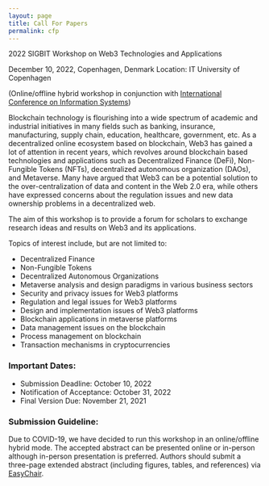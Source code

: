 ```yaml
---
layout: page
title: Call For Papers
permalink: cfp
---
```


2022 SIGBIT Workshop on Web3 Technologies and Applications

December 10, 2022, Copenhagen, Denmark
Location: IT University of Copenhagen

(Online/offline hybrid workshop in conjunction with [International Conference on Information Systems](https://icis2022.aisconferences.org/)) 

Blockchain technology is flourishing into a wide spectrum of academic and industrial initiatives in many fields such as banking, insurance, manufacturing, supply chain, education, healthcare, government, etc. As a decentralized online ecosystem based on blockchain, Web3 has gained a lot of attention in recent years, which revolves around blockchain based technologies and applications such as Decentralized Finance (DeFi), Non-Fungible Tokens (NFTs), decentralized autonomous organization (DAOs), and Metaverse. Many have argued that Web3 can be a potential solution to the over-centralization of data and content in the Web 2.0 era, while others have expressed concerns about the regulation issues and new data ownership problems in a decentralized web. 

The aim of this workshop is to provide a forum for scholars to exchange research ideas and results on Web3 and its applications. 

Topics of interest include, but are not limited to: 
- Decentralized Finance
- Non-Fungible Tokens
- Decentralized Autonomous Organizations
- Metaverse analysis and design paradigms in various business sectors
- Security and privacy issues for Web3 platforms
- Regulation and legal issues for Web3 platforms
- Design and implementation issues of Web3 platforms
- Blockchain applications in metaverse platforms
- Data management issues on the blockchain
- Process management on blockchain
- Transaction mechanisms in cryptocurrencies

### Important Dates:

- Submission Deadline: October 10, 2022
- Notification of Acceptance: October 31, 2022 
- Final Version Due: November 21, 2021 


### Submission Guideline:

Due to COVID-19, we have decided to run this workshop in an online/offline hybrid mode. The accepted abstract can be presented online or in-person although in-person presentation is preferred. Authors should submit a three-page extended abstract (including figures, tables, and references) via [EasyChair](https://easychair.org/conferences/?conf=2022sigbitworkshop).
